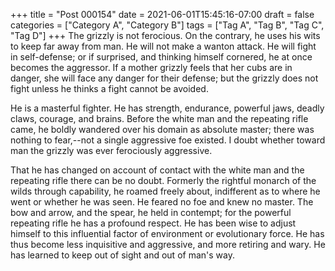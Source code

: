 +++
title = "Post 000154"
date = 2021-06-01T15:45:16-07:00
draft = false
categories = ["Category A", "Category B"]
tags = ["Tag A", "Tag B", "Tag C", "Tag D"]
+++
The grizzly is not ferocious. On the contrary, he uses his wits to keep far away from man. He will not make a wanton attack. He will fight in self-defense; or if surprised, and thinking himself cornered, he at once becomes the aggressor. If a mother grizzly feels that her cubs are in danger, she will face any danger for their defense; but the grizzly does not fight unless he thinks a fight cannot be avoided.

He is a masterful fighter. He has strength, endurance, powerful jaws, deadly claws, courage, and brains. Before the white man and the repeating rifle came, he boldly wandered over his domain as absolute master; there was nothing to fear,--not a single aggressive foe existed. I doubt whether toward man the grizzly was ever ferociously aggressive.

That he has changed on account of contact with the white man and the repeating rifle there can be no doubt. Formerly the rightful monarch of the wilds through capability, he roamed freely about, indifferent as to where he went or whether he was seen. He feared no foe and knew no master. The bow and arrow, and the spear, he held in contempt; for the powerful repeating rifle he has a profound respect. He has been wise to adjust himself to this influential factor of environment or evolutionary force. He has thus become less inquisitive and aggressive, and more retiring and wary. He has learned to keep out of sight and out of man's way.
